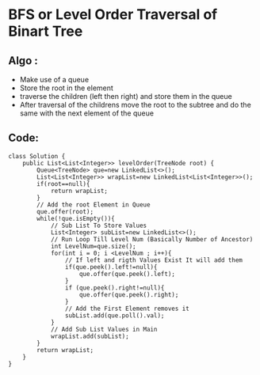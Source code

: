 # BFS or Level Order Traversal of Binart Tree
## Algo :
* Make use of a queue
* Store the root in the element 
* traverse the children (left then right) and store them in the queue
* After traversal of the childrens move the root to the subtree and do the same with the next element of the queue
## Code:
```
class Solution {
    public List<List<Integer>> levelOrder(TreeNode root) {
        Queue<TreeNode> que=new LinkedList<>();
        List<List<Integer>> wrapList=new LinkedList<List<Integer>>();
        if(root==null){
            return wrapList;
        }
        // Add the root Element in Queue
        que.offer(root);
        while(!que.isEmpty()){
            // Sub List To Store Values
            List<Integer> subList=new LinkedList<>(); 
            // Run Loop Till Level Num (Basically Number of Ancestor)
            int LevelNum=que.size();
            for(int i = 0; i <LevelNum ; i++){
                // If left and rigth Values Exist It will add them 
                if(que.peek().left!=null){
                    que.offer(que.peek().left);
                }
                if (que.peek().right!=null){
                    que.offer(que.peek().right);
                }
                // Add the First Element removes it
                subList.add(que.poll().val);
            }
            // Add Sub List Values in Main
            wrapList.add(subList);
        }
        return wrapList;
    }
}
```

